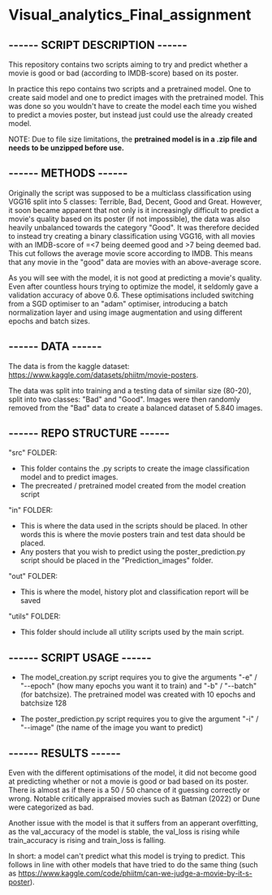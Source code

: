 # Visual_analytics_Final_assignment
## ------ SCRIPT DESCRIPTION ------
This repository contains two scripts aiming to try and predict whether a movie is good or bad (according to IMDB-score) based on its poster.

In practice this repo contains two scripts and a pretrained model. One to create said model and one to predict images with the pretrained model. This was done so you wouldn't have to create the model each time you wished to predict a movies poster, but instead just could use the already created model.

NOTE: Due to file size limitations, the **pretrained model is in a .zip file and needs to be unzipped before use.**

## ------ METHODS ------
Originally the script was supposed to be a multiclass classification using VGG16 split into 5 classes: Terrible, Bad, Decent, Good and Great. However, it soon became apparent that not only is it increasingly difficult to predict a movie's quality based on its poster (if not impossible), the data was also heavily unbalanced towards the category "Good". It was therefore decided to instead try creating a binary classification using VGG16, with all movies with an IMDB-score of =<7 being deemed good and >7 being deemed bad. This cut follows the average movie score according to IMDB. This means that any movie in the "good" data are movies with an above-average score.

As you will see with the model, it is not good at predicting a movie's quality. Even after countless hours trying to optimize the model, it seldomly gave a validation accuracy of above 0.6. These optimisations included switching from a SGD optimiser to an "adam" optimiser, introducing a batch normalization layer and using image augmentation and using different epochs and batch sizes.  

## ------ DATA ------
The data is from the kaggle dataset: https://www.kaggle.com/datasets/phiitm/movie-posters. 

The data was split into training and a testing data of similar size (80-20), split into two classes: "Bad" and "Good". Images were then randomly removed from the "Bad" data to create a balanced dataset of 5.840 images.

## ------ REPO STRUCTURE ------
"src" FOLDER:
- This folder contains the .py scripts to create the image classification model and to predict images.
- The precreated / pretrained model created from the model creation script

"in" FOLDER:
- This is where the data used in the scripts should be placed. In other words this is where the movie posters train and test data should be placed.
- Any posters that you wish to predict using the poster_prediction.py script should be placed in the "Prediction_images" folder.

"out" FOLDER:
- This is where the model, history plot and classification report will be saved

"utils" FOLDER:
- This folder should include all utility scripts used by the main script.

## ------ SCRIPT USAGE ------
- The model_creation.py script requires you to give the arguments "-e" / "--epoch" (how many epochs you want it to train) and "-b" / "--batch" (for batchsize). The pretrained model was created with 10 epochs and batchsize 128

- The poster_prediction.py script requires you to give the argument "-i" / "--image" (the name of the image you want to predict)

## ------ RESULTS ------
Even with the different optimisations of the model, it did not become good at predicting whether or not a movie is good or bad based on its poster. There is almost as if there is a 50 / 50 chance of it guessing correctly or wrong. Notable critically appraised movies such as Batman (2022) or Dune were categorized as bad.

Another issue with the model is that it suffers from an apperant overfitting, as the val_accuracy of the model is stable, the val_loss is rising while train_accuracy is rising and train_loss is falling.

In short: a model can't predict what this model is trying to predict. This follows in line with other models that have tried to do the same thing (such as https://www.kaggle.com/code/phiitm/can-we-judge-a-movie-by-it-s-poster).
